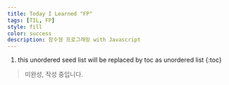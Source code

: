 ```yaml
---
title: Today I Learned "FP"
tags: [TIL, FP]
style: fill
color: success
description: 함수형 프로그래밍 with Javascript
---
```


1. this unordered seed list will be replaced by toc as unordered list
{:toc}

> 미완성, 작성 중입니다.
